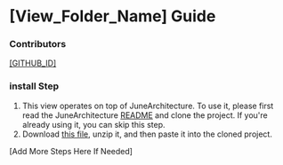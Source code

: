 # [View_Folder_Name] Guide

### Contributors
[[GITHUB_ID]](https://github.com/[GITHUB_ID])

### install Step
1. This view operates on top of JuneArchitecture. To use it, please first read the JuneArchitecture [README](https://github.com/melodysdreamj/JuneArchitecture) and clone the project. If you're already using it, you can skip this step.
2. Download [this file](https://june-arch-asset.pages.dev/page.wraaper/keyboard/[View_Folder_Name].zip), unzip it, and then paste it into the cloned project.

[Add More Steps Here If Needed]